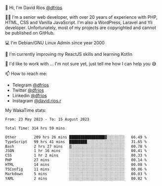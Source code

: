 👋 Hi, I'm David Rios [@dfrios](https://github.com/dfrios)

👨‍💻 I'm a senior web developer, with over 20 years of experience with PHP, HTML, CSS and Vanilla JavaScript. I'm also a WordPress, Laravel and Yii developer. Unfortunately, most of my projects are copyrighted and cannot be published on GitHub.

💻 I'm Debian/GNU Linux Admin since year 2000

🌱 I'm currently improving my ReactJS skills and learning Kotlin

💞️ I'd like to work with ... I'm not sure yet, just tell me how I can help you 😅


📫 How to reach me:
* Telegram [@dfrios](https://t.me/dfrios)
* Twitter [@dfrios](https://twitter.com/dfrios)
* Linkedin [@dfrios](https://linkedin.com/in/dfrios)
* Instagram [@david.rios.r](https://instagram.com/david.rios.r)



My WakaTime stats:
<!--START_SECTION:waka-->

```txt
From: 23 May 2023 - To: 15 August 2023

Total Time: 314 hrs 59 mins

Other        209 hrs 26 mins ████████████████▓░░░░░░░░   66.49 %
TypeScript   99 hrs 41 mins  ████████░░░░░░░░░░░░░░░░░   31.65 %
Bash         2 hrs 27 mins   ▒░░░░░░░░░░░░░░░░░░░░░░░░   00.78 %
JSON         1 hr 16 mins    ░░░░░░░░░░░░░░░░░░░░░░░░░   00.41 %
CSS          1 hr 2 mins     ░░░░░░░░░░░░░░░░░░░░░░░░░   00.33 %
PHP          27 mins         ░░░░░░░░░░░░░░░░░░░░░░░░░   00.14 %
HTML         14 mins         ░░░░░░░░░░░░░░░░░░░░░░░░░   00.08 %
TSConfig     11 mins         ░░░░░░░░░░░░░░░░░░░░░░░░░   00.06 %
Markdown     5 mins          ░░░░░░░░░░░░░░░░░░░░░░░░░   00.03 %
YAML         2 mins          ░░░░░░░░░░░░░░░░░░░░░░░░░   00.02 %
```

<!--END_SECTION:waka-->
